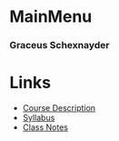 # MainMenu
### Graceus Schexnayder

# Links
* [Course Description](https://anonymous411.github.io/Course-Description.md/)
* [Syllabus](https://anonymous411.github.io/Syllabus.md/)
* [Class Notes](https://anonymous411.github.io/ClassNotes.md/)
